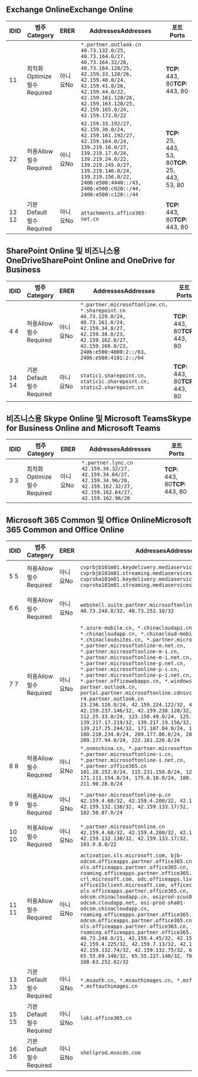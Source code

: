 <!--THIS FILE IS AUTOMATICALLY GENERATED. MANUAL CHANGES WILL BE OVERWRITTEN.-->
<!--Please contact the Office 365 Endpoints team with any questions.-->
<!--China endpoints version 2020032700-->
<!--File generated 2020-03-27 11:00:11.9084-->

## <a name="exchange-online"></a><span data-ttu-id="d77e8-101">Exchange Online</span><span class="sxs-lookup"><span data-stu-id="d77e8-101">Exchange Online</span></span>

<span data-ttu-id="d77e8-102">ID</span><span class="sxs-lookup"><span data-stu-id="d77e8-102">ID</span></span> | <span data-ttu-id="d77e8-103">범주</span><span class="sxs-lookup"><span data-stu-id="d77e8-103">Category</span></span> | <span data-ttu-id="d77e8-104">ER</span><span class="sxs-lookup"><span data-stu-id="d77e8-104">ER</span></span> | <span data-ttu-id="d77e8-105">Addresses</span><span class="sxs-lookup"><span data-stu-id="d77e8-105">Addresses</span></span> | <span data-ttu-id="d77e8-106">포트</span><span class="sxs-lookup"><span data-stu-id="d77e8-106">Ports</span></span>
-- | -------------------- | -- | ---------------------------------------------------------------------------------------------------------------------------------------------------------------------------------------------------------------------------------------------- | ------------------------
<span data-ttu-id="d77e8-107">1</span><span class="sxs-lookup"><span data-stu-id="d77e8-107">1</span></span> | <span data-ttu-id="d77e8-108">최적화</span><span class="sxs-lookup"><span data-stu-id="d77e8-108">Optimize</span></span><BR><span data-ttu-id="d77e8-109">필수</span><span class="sxs-lookup"><span data-stu-id="d77e8-109">Required</span></span> | <span data-ttu-id="d77e8-110">아니요</span><span class="sxs-lookup"><span data-stu-id="d77e8-110">No</span></span> | `*.partner.outlook.cn`<BR>`40.73.132.0/25, 40.73.164.0/27, 40.73.164.32/28, 40.73.164.128/25, 42.159.33.128/26, 42.159.40.0/24, 42.159.41.0/26, 42.159.44.0/22, 42.159.161.128/26, 42.159.163.128/25, 42.159.165.0/24, 42.159.172.0/22` | <span data-ttu-id="d77e8-111">**TCP:** 443, 80</span><span class="sxs-lookup"><span data-stu-id="d77e8-111">**TCP:** 443, 80</span></span>
<span data-ttu-id="d77e8-112">2</span><span class="sxs-lookup"><span data-stu-id="d77e8-112">2</span></span> | <span data-ttu-id="d77e8-113">허용</span><span class="sxs-lookup"><span data-stu-id="d77e8-113">Allow</span></span><BR><span data-ttu-id="d77e8-114">필수</span><span class="sxs-lookup"><span data-stu-id="d77e8-114">Required</span></span> | <span data-ttu-id="d77e8-115">아니요</span><span class="sxs-lookup"><span data-stu-id="d77e8-115">No</span></span> | `42.159.33.192/27, 42.159.36.0/24, 42.159.161.192/27, 42.159.164.0/24, 139.219.16.0/27, 139.219.17.0/24, 139.219.24.0/22, 139.219.145.0/27, 139.219.146.0/24, 139.219.156.0/22, 2406:e500:4440::/43, 2406:e500:c020::/44, 2406:e500:c120::/44` | <span data-ttu-id="d77e8-116">**TCP:** 25, 443, 53, 80</span><span class="sxs-lookup"><span data-stu-id="d77e8-116">**TCP:** 25, 443, 53, 80</span></span>
<span data-ttu-id="d77e8-117">12 </span><span class="sxs-lookup"><span data-stu-id="d77e8-117">12</span></span> | <span data-ttu-id="d77e8-118">기본</span><span class="sxs-lookup"><span data-stu-id="d77e8-118">Default</span></span><BR><span data-ttu-id="d77e8-119">필수</span><span class="sxs-lookup"><span data-stu-id="d77e8-119">Required</span></span> | <span data-ttu-id="d77e8-120">아니요</span><span class="sxs-lookup"><span data-stu-id="d77e8-120">No</span></span> | `attachments.office365-net.cn` | <span data-ttu-id="d77e8-121">**TCP:** 443, 80</span><span class="sxs-lookup"><span data-stu-id="d77e8-121">**TCP:** 443, 80</span></span>

## <a name="sharepoint-online-and-onedrive-for-business"></a><span data-ttu-id="d77e8-122">SharePoint Online 및 비즈니스용 OneDrive</span><span class="sxs-lookup"><span data-stu-id="d77e8-122">SharePoint Online and OneDrive for Business</span></span>

<span data-ttu-id="d77e8-123">ID</span><span class="sxs-lookup"><span data-stu-id="d77e8-123">ID</span></span> | <span data-ttu-id="d77e8-124">범주</span><span class="sxs-lookup"><span data-stu-id="d77e8-124">Category</span></span> | <span data-ttu-id="d77e8-125">ER</span><span class="sxs-lookup"><span data-stu-id="d77e8-125">ER</span></span> | <span data-ttu-id="d77e8-126">Addresses</span><span class="sxs-lookup"><span data-stu-id="d77e8-126">Addresses</span></span> | <span data-ttu-id="d77e8-127">포트</span><span class="sxs-lookup"><span data-stu-id="d77e8-127">Ports</span></span>
-- | ------------------- | -- | --------------------------------------------------------------------------------------------------------------------------------------------------------------------------------------------------- | ----------------
<span data-ttu-id="d77e8-128">4 </span><span class="sxs-lookup"><span data-stu-id="d77e8-128">4</span></span> | <span data-ttu-id="d77e8-129">허용</span><span class="sxs-lookup"><span data-stu-id="d77e8-129">Allow</span></span><BR><span data-ttu-id="d77e8-130">필수</span><span class="sxs-lookup"><span data-stu-id="d77e8-130">Required</span></span> | <span data-ttu-id="d77e8-131">아니요</span><span class="sxs-lookup"><span data-stu-id="d77e8-131">No</span></span> | `*.partner.microsoftonline.cn, *.sharepoint.cn`<BR>`40.73.129.0/24, 40.73.161.0/24, 42.159.34.0/27, 42.159.38.0/23, 42.159.162.0/27, 42.159.166.0/23, 2406:e500:4000:2::/63, 2406:e500:4101:2::/64` | <span data-ttu-id="d77e8-132">**TCP:** 443, 80</span><span class="sxs-lookup"><span data-stu-id="d77e8-132">**TCP:** 443, 80</span></span>
<span data-ttu-id="d77e8-133">14 </span><span class="sxs-lookup"><span data-stu-id="d77e8-133">14</span></span> | <span data-ttu-id="d77e8-134">기본</span><span class="sxs-lookup"><span data-stu-id="d77e8-134">Default</span></span><BR><span data-ttu-id="d77e8-135">필수</span><span class="sxs-lookup"><span data-stu-id="d77e8-135">Required</span></span> | <span data-ttu-id="d77e8-136">아니요</span><span class="sxs-lookup"><span data-stu-id="d77e8-136">No</span></span> | `static1.sharepoint.cn, static1c.sharepoint.cn, static2.sharepoint.cn` | <span data-ttu-id="d77e8-137">**TCP:** 443, 80</span><span class="sxs-lookup"><span data-stu-id="d77e8-137">**TCP:** 443, 80</span></span>

## <a name="skype-for-business-online-and-microsoft-teams"></a><span data-ttu-id="d77e8-138">비즈니스용 Skype Online 및 Microsoft Teams</span><span class="sxs-lookup"><span data-stu-id="d77e8-138">Skype for Business Online and Microsoft Teams</span></span>

<span data-ttu-id="d77e8-139">ID</span><span class="sxs-lookup"><span data-stu-id="d77e8-139">ID</span></span> | <span data-ttu-id="d77e8-140">범주</span><span class="sxs-lookup"><span data-stu-id="d77e8-140">Category</span></span> | <span data-ttu-id="d77e8-141">ER</span><span class="sxs-lookup"><span data-stu-id="d77e8-141">ER</span></span> | <span data-ttu-id="d77e8-142">Addresses</span><span class="sxs-lookup"><span data-stu-id="d77e8-142">Addresses</span></span> | <span data-ttu-id="d77e8-143">포트</span><span class="sxs-lookup"><span data-stu-id="d77e8-143">Ports</span></span>
-- | -------------------- | -- | -------------------------------------------------------------------------------------------------------------------------------- | ----------------
<span data-ttu-id="d77e8-144">3 </span><span class="sxs-lookup"><span data-stu-id="d77e8-144">3</span></span> | <span data-ttu-id="d77e8-145">최적화</span><span class="sxs-lookup"><span data-stu-id="d77e8-145">Optimize</span></span><BR><span data-ttu-id="d77e8-146">필수</span><span class="sxs-lookup"><span data-stu-id="d77e8-146">Required</span></span> | <span data-ttu-id="d77e8-147">아니요</span><span class="sxs-lookup"><span data-stu-id="d77e8-147">No</span></span> | `*.partner.lync.cn`<BR>`42.159.34.32/27, 42.159.34.64/27, 42.159.34.96/28, 42.159.162.32/27, 42.159.162.64/27, 42.159.162.96/28` | <span data-ttu-id="d77e8-148">**TCP:** 443, 80</span><span class="sxs-lookup"><span data-stu-id="d77e8-148">**TCP:** 443, 80</span></span>

## <a name="microsoft-365-common-and-office-online"></a><span data-ttu-id="d77e8-149">Microsoft 365 Common 및 Office Online</span><span class="sxs-lookup"><span data-stu-id="d77e8-149">Microsoft 365 Common and Office Online</span></span>

<span data-ttu-id="d77e8-150">ID</span><span class="sxs-lookup"><span data-stu-id="d77e8-150">ID</span></span> | <span data-ttu-id="d77e8-151">범주</span><span class="sxs-lookup"><span data-stu-id="d77e8-151">Category</span></span> | <span data-ttu-id="d77e8-152">ER</span><span class="sxs-lookup"><span data-stu-id="d77e8-152">ER</span></span> | <span data-ttu-id="d77e8-153">Addresses</span><span class="sxs-lookup"><span data-stu-id="d77e8-153">Addresses</span></span> | <span data-ttu-id="d77e8-154">포트</span><span class="sxs-lookup"><span data-stu-id="d77e8-154">Ports</span></span>
-- | ------------------- | -- | ---------------------------------------------------------------------------------------------------------------------------------------------------------------------------------------------------------------------------------------------------------------------------------------------------------------------------------------------------------------------------------------------------------------------------------------------------------------------------------------------------------------------------------------------------------------------------------------------------------------------------------------------------------------------------------------------------------------------------------------------------------------------------------------------------------------------------------------------------------------------------- | ----------------
<span data-ttu-id="d77e8-155">5 </span><span class="sxs-lookup"><span data-stu-id="d77e8-155">5</span></span> | <span data-ttu-id="d77e8-156">허용</span><span class="sxs-lookup"><span data-stu-id="d77e8-156">Allow</span></span><BR><span data-ttu-id="d77e8-157">필수</span><span class="sxs-lookup"><span data-stu-id="d77e8-157">Required</span></span> | <span data-ttu-id="d77e8-158">아니요</span><span class="sxs-lookup"><span data-stu-id="d77e8-158">No</span></span> | `cvprbjb101m01.keydelivery.mediaservices.chinacloudapi.cn, cvprbjb101m01.streaming.mediaservices.chinacloudapi.cn, cvprsha101m01.keydelivery.mediaservices.chinacloudapi.cn, cvprsha101m01.streaming.mediaservices.chinacloudapi.cn` | <span data-ttu-id="d77e8-159">**TCP:** 443, 80</span><span class="sxs-lookup"><span data-stu-id="d77e8-159">**TCP:** 443, 80</span></span>
<span data-ttu-id="d77e8-160">6 </span><span class="sxs-lookup"><span data-stu-id="d77e8-160">6</span></span> | <span data-ttu-id="d77e8-161">허용</span><span class="sxs-lookup"><span data-stu-id="d77e8-161">Allow</span></span><BR><span data-ttu-id="d77e8-162">필수</span><span class="sxs-lookup"><span data-stu-id="d77e8-162">Required</span></span> | <span data-ttu-id="d77e8-163">아니요</span><span class="sxs-lookup"><span data-stu-id="d77e8-163">No</span></span> | `webshell.suite.partner.microsoftonline.cn`<BR>`40.73.248.8/32, 40.73.252.10/32` | <span data-ttu-id="d77e8-164">**TCP:** 443, 80</span><span class="sxs-lookup"><span data-stu-id="d77e8-164">**TCP:** 443, 80</span></span>
<span data-ttu-id="d77e8-165">7 </span><span class="sxs-lookup"><span data-stu-id="d77e8-165">7</span></span> | <span data-ttu-id="d77e8-166">허용</span><span class="sxs-lookup"><span data-stu-id="d77e8-166">Allow</span></span><BR><span data-ttu-id="d77e8-167">필수</span><span class="sxs-lookup"><span data-stu-id="d77e8-167">Required</span></span> | <span data-ttu-id="d77e8-168">아니요</span><span class="sxs-lookup"><span data-stu-id="d77e8-168">No</span></span> | `*.azure-mobile.cn, *.chinacloudapi.cn, *.chinacloudapp.cn, *.chinacloud-mobile.cn, *.chinacloudsites.cn, *.partner.microsoftonline-m.cn, *.partner.microsoftonline-m.net.cn, *.partner.microsoftonline-m-i.cn, *.partner.microsoftonline-m-i.net.cn, *.partner.microsoftonline-p.net.cn, *.partner.microsoftonline-p-i.cn, *.partner.microsoftonline-p-i.net.cn, *.partner.officewebapps.cn, *.windowsazure.cn, partner.outlook.cn, portal.partner.microsoftonline.cdnsvc.com, r4.partner.outlook.cn`<BR>`23.236.126.0/24, 42.159.224.122/32, 42.159.233.91/32, 42.159.237.146/32, 42.159.238.120/32, 58.68.168.0/24, 112.25.33.0/24, 123.150.49.0/24, 125.65.247.0/24, 139.217.17.219/32, 139.217.19.156/32, 139.217.21.3/32, 139.217.25.244/32, 171.107.84.0/24, 180.210.232.0/24, 180.210.234.0/24, 209.177.86.0/24, 209.177.90.0/24, 209.177.94.0/24, 222.161.226.0/24` | <span data-ttu-id="d77e8-169">**TCP:** 443, 80</span><span class="sxs-lookup"><span data-stu-id="d77e8-169">**TCP:** 443, 80</span></span>
<span data-ttu-id="d77e8-170">8 </span><span class="sxs-lookup"><span data-stu-id="d77e8-170">8</span></span> | <span data-ttu-id="d77e8-171">허용</span><span class="sxs-lookup"><span data-stu-id="d77e8-171">Allow</span></span><BR><span data-ttu-id="d77e8-172">필수</span><span class="sxs-lookup"><span data-stu-id="d77e8-172">Required</span></span> | <span data-ttu-id="d77e8-173">아니요</span><span class="sxs-lookup"><span data-stu-id="d77e8-173">No</span></span> | `*.onmschina.cn, *.partner.microsoftonline.net.cn, *.partner.microsoftonline-i.cn, *.partner.microsoftonline-i.net.cn, *.partner.office365.cn`<BR>`101.28.252.0/24, 115.231.150.0/24, 123.235.32.0/24, 171.111.154.0/24, 175.6.10.0/24, 180.210.229.0/24, 211.90.28.0/24` | <span data-ttu-id="d77e8-174">**TCP:** 443, 80</span><span class="sxs-lookup"><span data-stu-id="d77e8-174">**TCP:** 443, 80</span></span>
<span data-ttu-id="d77e8-175">9 </span><span class="sxs-lookup"><span data-stu-id="d77e8-175">9</span></span> | <span data-ttu-id="d77e8-176">허용</span><span class="sxs-lookup"><span data-stu-id="d77e8-176">Allow</span></span><BR><span data-ttu-id="d77e8-177">필수</span><span class="sxs-lookup"><span data-stu-id="d77e8-177">Required</span></span> | <span data-ttu-id="d77e8-178">아니요</span><span class="sxs-lookup"><span data-stu-id="d77e8-178">No</span></span> | `*.partner.microsoftonline-p.cn`<BR>`42.159.4.68/32, 42.159.4.200/32, 42.159.7.156/32, 42.159.132.138/32, 42.159.133.17/32, 42.159.135.78/32, 182.50.87.0/24` | <span data-ttu-id="d77e8-179">**TCP:** 443, 80</span><span class="sxs-lookup"><span data-stu-id="d77e8-179">**TCP:** 443, 80</span></span>
<span data-ttu-id="d77e8-180">10 </span><span class="sxs-lookup"><span data-stu-id="d77e8-180">10</span></span> | <span data-ttu-id="d77e8-181">허용</span><span class="sxs-lookup"><span data-stu-id="d77e8-181">Allow</span></span><BR><span data-ttu-id="d77e8-182">필수</span><span class="sxs-lookup"><span data-stu-id="d77e8-182">Required</span></span> | <span data-ttu-id="d77e8-183">아니요</span><span class="sxs-lookup"><span data-stu-id="d77e8-183">No</span></span> | `*.partner.microsoftonline.cn`<BR>`42.159.4.68/32, 42.159.4.200/32, 42.159.7.156/32, 42.159.132.138/32, 42.159.133.17/32, 42.159.135.78/32, 103.9.8.0/22` | <span data-ttu-id="d77e8-184">**TCP:** 443, 80</span><span class="sxs-lookup"><span data-stu-id="d77e8-184">**TCP:** 443, 80</span></span>
<span data-ttu-id="d77e8-185">11 </span><span class="sxs-lookup"><span data-stu-id="d77e8-185">11</span></span> | <span data-ttu-id="d77e8-186">허용</span><span class="sxs-lookup"><span data-stu-id="d77e8-186">Allow</span></span><BR><span data-ttu-id="d77e8-187">필수</span><span class="sxs-lookup"><span data-stu-id="d77e8-187">Required</span></span> | <span data-ttu-id="d77e8-188">아니요</span><span class="sxs-lookup"><span data-stu-id="d77e8-188">No</span></span> | `activation.sls.microsoft.com, bjb-odcsm.officeapps.partner.office365.cn, bjb-ols.officeapps.partner.office365.cn, bjb-roaming.officeapps.partner.office365.cn, crl.microsoft.com, odc.officeapps.live.com, office15client.microsoft.com, officecdn.microsoft.com, ols.officeapps.partner.office365.cn, osi-prod-bjb01-odcsm.chinacloudapp.cn, osiprod-scus01-odcsm.cloudapp.net, osi-prod-sha01-odcsm.chinacloudapp.cn, roaming.officeapps.partner.office365.cn, sha-odcsm.officeapps.partner.office365.cn, sha-ols.officeapps.partner.office365.cn, sha-roaming.officeapps.partner.office365.cn`<BR>`40.73.248.0/21, 42.159.4.45/32, 42.159.4.50/32, 42.159.4.225/32, 42.159.7.13/32, 42.159.132.73/32, 42.159.132.74/32, 42.159.132.75/32, 65.52.98.231/32, 65.55.69.140/32, 65.55.227.140/32, 70.37.81.47/32, 168.63.252.62/32` | <span data-ttu-id="d77e8-189">**TCP:** 443, 80</span><span class="sxs-lookup"><span data-stu-id="d77e8-189">**TCP:** 443, 80</span></span>
<span data-ttu-id="d77e8-190">13 </span><span class="sxs-lookup"><span data-stu-id="d77e8-190">13</span></span> | <span data-ttu-id="d77e8-191">기본</span><span class="sxs-lookup"><span data-stu-id="d77e8-191">Default</span></span><BR><span data-ttu-id="d77e8-192">필수</span><span class="sxs-lookup"><span data-stu-id="d77e8-192">Required</span></span> | <span data-ttu-id="d77e8-193">아니요</span><span class="sxs-lookup"><span data-stu-id="d77e8-193">No</span></span> | `*.msauth.cn, *.msauthimages.cn, *.msftauth.cn, *.msftauthimages.cn` | <span data-ttu-id="d77e8-194">**TCP:** 443, 80</span><span class="sxs-lookup"><span data-stu-id="d77e8-194">**TCP:** 443, 80</span></span>
<span data-ttu-id="d77e8-195">15 </span><span class="sxs-lookup"><span data-stu-id="d77e8-195">15</span></span> | <span data-ttu-id="d77e8-196">기본</span><span class="sxs-lookup"><span data-stu-id="d77e8-196">Default</span></span><BR><span data-ttu-id="d77e8-197">필수</span><span class="sxs-lookup"><span data-stu-id="d77e8-197">Required</span></span> | <span data-ttu-id="d77e8-198">아니요</span><span class="sxs-lookup"><span data-stu-id="d77e8-198">No</span></span> | `loki.office365.cn` | <span data-ttu-id="d77e8-199">**TCP:** 443</span><span class="sxs-lookup"><span data-stu-id="d77e8-199">**TCP:** 443</span></span>
<span data-ttu-id="d77e8-200">16 </span><span class="sxs-lookup"><span data-stu-id="d77e8-200">16</span></span> | <span data-ttu-id="d77e8-201">기본</span><span class="sxs-lookup"><span data-stu-id="d77e8-201">Default</span></span><BR><span data-ttu-id="d77e8-202">필수</span><span class="sxs-lookup"><span data-stu-id="d77e8-202">Required</span></span> | <span data-ttu-id="d77e8-203">아니요</span><span class="sxs-lookup"><span data-stu-id="d77e8-203">No</span></span> | `shellprod.msocdn.com` | <span data-ttu-id="d77e8-204">**TCP:** 443</span><span class="sxs-lookup"><span data-stu-id="d77e8-204">**TCP:** 443</span></span>
